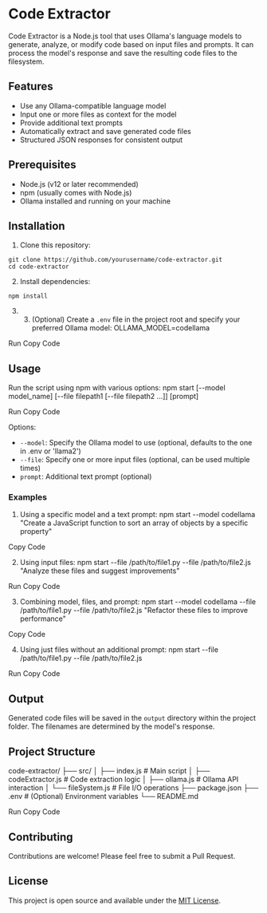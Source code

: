 # Code Extractor

Code Extractor is a Node.js tool that uses Ollama's language models to generate, analyze, or modify code based on input files and prompts. It can process the model's response and save the resulting code files to the filesystem.

## Features

- Use any Ollama-compatible language model
- Input one or more files as context for the model
- Provide additional text prompts
- Automatically extract and save generated code files
- Structured JSON responses for consistent output

## Prerequisites

- Node.js (v12 or later recommended)
- npm (usually comes with Node.js)
- Ollama installed and running on your machine

## Installation

1. Clone this repository:

```
git clone https://github.com/yourusername/code-extractor.git
cd code-extractor
```

2. Install dependencies:
```
npm install
```

3. 3. (Optional) Create a `.env` file in the project root and specify your preferred Ollama model:
OLLAMA_MODEL=codellama

Run
Copy Code

## Usage

Run the script using npm with various options:
npm start [--model model_name] [--file filepath1 [--file filepath2 ...]] [prompt]

Run
Copy Code

Options:
- `--model`: Specify the Ollama model to use (optional, defaults to the one in .env or 'llama2')
- `--file`: Specify one or more input files (optional, can be used multiple times)
- `prompt`: Additional text prompt (optional)

### Examples

1. Using a specific model and a text prompt:
npm start --model codellama "Create a JavaScript function to sort an array of objects by a specific property"

Copy Code

2. Using input files:
npm start --file /path/to/file1.py --file /path/to/file2.js "Analyze these files and suggest improvements"

Run
Copy Code

3. Combining model, files, and prompt:
npm start --model codellama --file /path/to/file1.py --file /path/to/file2.js "Refactor these files to improve performance"

Copy Code

4. Using just files without an additional prompt:
npm start --file /path/to/file1.py --file /path/to/file2.js

Run
Copy Code

## Output

Generated code files will be saved in the `output` directory within the project folder. The filenames are determined by the model's response.

## Project Structure
code-extractor/
├── src/
│ ├── index.js # Main script
│ ├── codeExtractor.js # Code extraction logic
│ ├── ollama.js # Ollama API interaction
│ └── fileSystem.js # File I/O operations
├── package.json
├── .env # (Optional) Environment variables
└── README.md

Run
Copy Code

## Contributing

Contributions are welcome! Please feel free to submit a Pull Request.

## License

This project is open source and available under the [MIT License](LICENSE).

